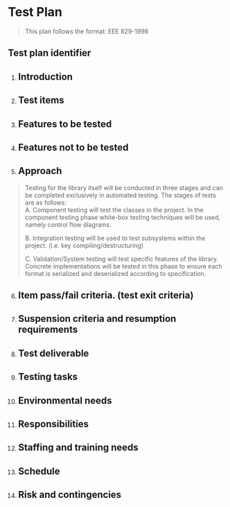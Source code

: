 # Test Plan
> This plan follows the format:  EEE 829-1998</br>

## Test plan identifier

1.  ## Introduction 
 
2.  ## Test items  
 
3.  ## Features to be tested  
 
4.  ## Features not to be tested  
 
5.  ## Approach  
 
>    Testing for the library itself will be conducted in three stages and can be completed exclusively in automated testing.  The stages of tests are as follows:  
>  A.  Component testing will test the classes in the project.  In the component testing phase white-box testing techniques will be used, namely control flow diagrams.  
>
>  B.  Integration testing will be used to test subsystems within the project.  (i.e. key compiling/destructuring)  
>
>  C.  Validation/System testing will test specific features of the library.  Concrete implementations will be tested in this phase to  ensure each format is serialized and deserialized according to specification.  
>

6.  ## Item pass/fail criteria. (test exit criteria)  

7.  ## Suspension criteria and resumption requirements  

8.  ## Test deliverable  

9.  ## Testing tasks  

10. ## Environmental needs  

11. ## Responsibilities  

12. ## Staffing and training needs  

13. ## Schedule  

14. ## Risk and contingencies  
